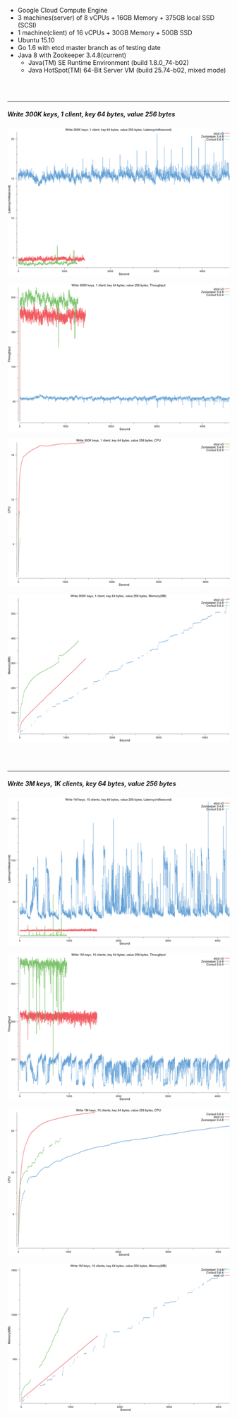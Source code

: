 

- Google Cloud Compute Engine
- 3 machines(server) of 8 vCPUs + 16GB Memory + 375GB local SSD (SCSI)
- 1 machine(client) of 16 vCPUs + 30GB Memory + 50GB SSD
- Ubuntu 15.10
- Go 1.6 with etcd master branch as of testing date
- Java 8 with Zookeeper 3.4.8(current)
  - Java(TM) SE Runtime Environment (build 1.8.0_74-b02)
  - Java HotSpot(TM) 64-Bit Server VM (build 25.74-b02, mixed mode)



<br><br><hr>
##### Write 300K keys, 1 client, key 64 bytes, value 256 bytes

![bench-01-avg-latency-ms.png](./bench-01-avg-latency-ms.png)

![bench-01-throughput.png](./bench-01-throughput.png)

![bench-01-avg-cpu.png](./bench-01-avg-cpu.png)

![bench-01-avg-memory.png](./bench-01-avg-memory.png)



<br><br><hr>
##### Write 3M keys, 1K clients, key 64 bytes, value 256 bytes

![bench-02-avg-latency-ms.png](./bench-02-avg-latency-ms.png)

![bench-02-throughput.png](./bench-02-throughput.png)

![bench-02-avg-cpu.png](./bench-02-avg-cpu.png)

![bench-02-avg-memory.png](./bench-02-avg-memory.png)



